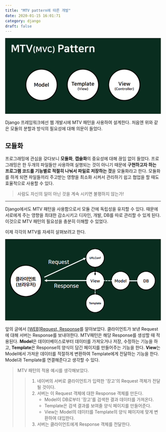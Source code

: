 ```yaml
---
title: "MTV pattern에 따른 개발"
date: 2020-01-15 16:01:71
category: django
draft: false
---
```


![MTVpattern](./images/MTVpattern.png)

Django 프레임워크에선 웹 개발시에 MTV 패턴을 사용하여 설계한다.
처음엔 위와 같은 모듈의 분할과 방식의 필요성에 대해 의문이 들었다. 

## 모듈화
프로그래밍에 관심을 갖다보니 **모듈화**, **캡슐화**의 중요성에 대해 끊임 없이 들었다. 프로그래밍은 한 두개의 파일들만 사용하여 실행되는 것이 아니기 때문에 **구현하고자 하는 프로그램 코드를 기능별로 적절히 나눠서 파일로 저장하는 것**을 모듈화라고 한다. 모듈화를 하게 되면 파일들끼리 주고받는 영향을 최소화 시켜서 관리하기 쉽고 협업을 할 때도 효율적으로 사용할 수 있다.
>사람도 자신의 일이 아닌 것을 계속 시키면 불평하지 않는가!

---

Django에서도 MTV 패턴을 사용함으로서 모듈 간에 독립성을 유지할 수 있다. 때문에 서로에게 주는 영향을 최대한 감소시키고 디자인, 개발, DB를 따로 관리할 수 있게 된다. 이것으로 MTV 패턴의 필요성을 충분히 이해할 수 있었다.

이제 각각의 MTV를 자세히 살펴보려고 한다.

![MTVpattern](./images/MTVpattern2.png)

앞의 글에서 [[WEB]Request, Response](https://rnjsrntkd95.github.io/django/request-response/)를 알아보았다. 클라이언트가 보낸 Request에 대해 서버는 Response를 보내야한다. MTV패턴은 해당 Response를 생성할 때 적용된다. **Model**은 데이터베이스로부터 데이터를 가져오거나 저장, 수정하는 기능을 하고, **Template**은 Response의 양식이 담긴 페이지를 만들어주는 기능을 한다. **View**는 Model에서 가져운 데이터를 적절하게 변환하여 Template에게 전달하는 기능을 한다. Model과 Template를 연결해준다고 생각할 수 있다. 

>MTV 패턴의 적용 예시를 생각해보았다.
>>1. 네이버의 서버로 클라이언트가 입력한 '장고'의 Request 객체가 전달될 것이다.
>>2. 서버는 이 Request 객체에 대한 Response 객체를 만든다.
>>    - Model이 DB로부터 '장고'를 검색한 결과 데이터를 가져온다.
>>    - Template은 검색 결과를 보여줄 양식 페이지를 만들어준다.
>>    -  View는 Model의 데이터를 Template의 양식 페이지에 맞게 변환하여 대입한다.
>>3. 서버는 클라이언트에게 Response 객체를 전달한다.  